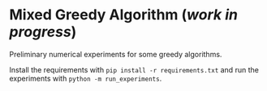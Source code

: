 # Mixed Greedy Algorithm (*work in progress*)

Preliminary numerical experiments for some greedy algorithms.

Install the requirements with ```pip install -r requirements.txt``` and run the experiments with ```python -m run_experiments```.
